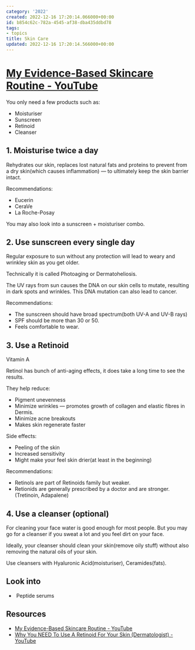 ```yaml
---
category: '2022'
created: 2022-12-16 17:20:14.066000+00:00
id: b854c62c-782a-4545-af38-dba435ddbd78
tags:
- topics
title: Skin Care
updated: 2022-12-16 17:20:14.566000+00:00
---
```

   
# [My Evidence-Based Skincare Routine - YouTube](https://youtu.be/OrElyY7MFVs)   
   
You only need a few products such as:   
   
   
- Moisturiser    
- Sunscreen   
- Retinoid    
- Cleanser    
   
   
## 1. Moisturise twice a day    
   
Rehydrates our skin, replaces lost natural fats and proteins to prevent from a dry skin(which causes inflammation) — to ultimately keep the skin barrier intact.   
   
Recommendations:   
   
   
- Eucerin   
- CeraVe   
- La Roche-Posay   
   
You may also look into a sunscreen + moisturiser combo.   
   
## 2. Use  sunscreen every single day   
   
Regular exposure to sun without any protection will lead to weary and wrinkley skin as you get older.   
   
Technically it is called Photoaging or Dermatoheliosis.   
   
The UV rays from sun causes the DNA on our skin cells to mutate, resulting in dark spots and wrinkles. This DNA mutation can also lead to cancer.   
   
Recommendations:   
   
   
- The sunscreen should have broad spectrum(both UV-A and UV-B rays)   
- SPF should be more than 30 or 50.   
- Feels comfortable to wear.   
   
## 3. Use a Retinoid    
   
Vitamin A   
   
Retinol has bunch of anti-aging effects, it does take a long time to see the results.    
   
They help reduce:   
   
   
- Pigment unevenness   
- Minimize wrinkles  — promotes growth of collagen and elastic fibres in Dermis.    
- Minimize acne breakouts   
- Makes skin regenerate faster   
   
Side effects:   
   
   
- Peeling of the skin   
- Increased sensitivity   
- Might make your feel skin drier(at least in the beginning)   
   
Recommendations:   
   
   
- Retinols are part of Retinoids family but weaker.    
- Retionids are generally prescribed by a doctor and are stronger. (Tretinoin, Adapalene)   
   
## 4. Use a cleanser (optional)   
   
For cleaning your face water is good enough for most people. But you may go for a cleanser if you sweat a lot and you feel dirt on your face.   
   
Ideally, your cleanser should clean your skin(remove oily stuff) without also removing the natural oils of your skin.   
   
Use cleansers with Hyaluronic Acid(moisturiser), Ceramides(fats).   
   
## Look into   
   
   
-  Peptide serums   
   
## Resources   
   
   
- [My Evidence-Based Skincare Routine - YouTube](https://youtu.be/OrElyY7MFVs)   
- [Why You NEED To Use A Retinoid For Your Skin (Dermatologist) - YouTube](https://www.youtube.com/watch?v=Xxb6EIKpS3s)